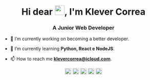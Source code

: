 <h1 align="center">Hi dear <img src="https://raw.githubusercontent.com/kaueMarques/kaueMarques/master/hi.gif" width="30px">, I'm Klever Correa</h1>
<h3 align="center">A Junior Web Developer</h3>

- 🔭 I’m currently working on becoming a better developer.

- 🌱 I’m currently learning **Python, React e NodeJS**.

- 📫 How to reach me **klevercorrea@icloud.com**.


<link rel="stylesheet" href="https://cdn.jsdelivr.net/gh/jpswalsh/academicons@1/css/academicons.min.css">
<p align="center">
<a href="https://codepen.io/klevercorrea" target="blank"><img align="center" src="https://cdn.jsdelivr.net/npm/simple-icons@3.0.1/icons/codepen.svg" alt="klevercorrea" height="20" width="20" /></a>
<a href="https://twitter.com/klevercorrea" target="blank"><img align="center" src="https://cdn.jsdelivr.net/npm/simple-icons@3.0.1/icons/twitter.svg" alt="klevercorrea" height="20" width="20" /></a>
<a href="https://www.linkedin.com/in/klevercorrea/" target="blank"><img align="center" src="https://cdn.jsdelivr.net/npm/simple-icons@3.0.1/icons/linkedin.svg" alt="klevercorrea" height="20" width="20" /></a>
<a href="https://stackoverflow.com/users/15772746/klever" target="blank"><img align="center" src="https://cdn.jsdelivr.net/npm/simple-icons@3.0.1/icons/stackoverflow.svg" alt="klevercorrea" height="20" width="20" /></a>
<a href="https://www.instagram.com/clevernotfool/" target="blank"><img align="center" src="https://cdn.jsdelivr.net/npm/simple-icons@3.0.1/icons/instagram.svg" alt="klevercorrea" height="20" width="20" /></a>
  
<a href="http://lattes.cnpq.br/2610859616369088" target="blank"><i align="center" class="ai ai-lattes ai-2x" alt="klevercorrea" height="20" width="20" /></i></a>
  
</p>
